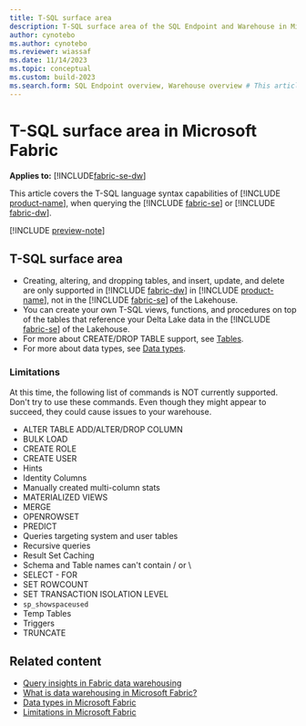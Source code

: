 ```yaml
---
title: T-SQL surface area
description: T-SQL surface area of the SQL Endpoint and Warehouse in Microsoft Fabric.
author: cynotebo
ms.author: cynotebo
ms.reviewer: wiassaf
ms.date: 11/14/2023
ms.topic: conceptual
ms.custom: build-2023
ms.search.form: SQL Endpoint overview, Warehouse overview # This article's title should not change. If so, contact engineering.
---
```

# T-SQL surface area in Microsoft Fabric

**Applies to:** [!INCLUDE[fabric-se-dw](includes/applies-to-version/fabric-se-and-dw.md)]

This article covers the T-SQL language syntax capabilities of [!INCLUDE [product-name](../includes/product-name.md)], when querying the [!INCLUDE [fabric-se](includes/fabric-se.md)] or [!INCLUDE [fabric-dw](includes/fabric-dw.md)].

[!INCLUDE [preview-note](../includes/preview-note.md)]

## T-SQL surface area

- Creating, altering, and dropping tables, and insert, update, and delete are only supported in [!INCLUDE [fabric-dw](includes/fabric-dw.md)] in [!INCLUDE [product-name](../includes/product-name.md)], not in the [!INCLUDE [fabric-se](includes/fabric-se.md)] of the Lakehouse.
- You can create your own T-SQL views, functions, and procedures on top of the tables that reference your Delta Lake data in the [!INCLUDE [fabric-se](includes/fabric-se.md)] of the Lakehouse.
- For more about CREATE/DROP TABLE support, see [Tables](tables.md).
- For more about data types, see [Data types](data-types.md).

### Limitations

At this time, the following list of commands is NOT currently supported. Don't try to use these commands. Even though they might appear to succeed, they could cause issues to your warehouse.

- ALTER TABLE ADD/ALTER/DROP COLUMN
- BULK LOAD
- CREATE ROLE
- CREATE USER
- Hints
- Identity Columns
- Manually created multi-column stats
- MATERIALIZED VIEWS
- MERGE
- OPENROWSET
- PREDICT
- Queries targeting system and user tables
- Recursive queries
- Result Set Caching
- Schema and Table names can't contain / or \
- SELECT - FOR
- SET ROWCOUNT
- SET TRANSACTION ISOLATION LEVEL
- `sp_showspaceused`
- Temp Tables
- Triggers
- TRUNCATE

## Related content

- [Query insights in Fabric data warehousing](query-insights.md)
- [What is data warehousing in Microsoft Fabric?](data-warehousing.md)
- [Data types in Microsoft Fabric](data-types.md)
- [Limitations in Microsoft Fabric](limitations.md)
